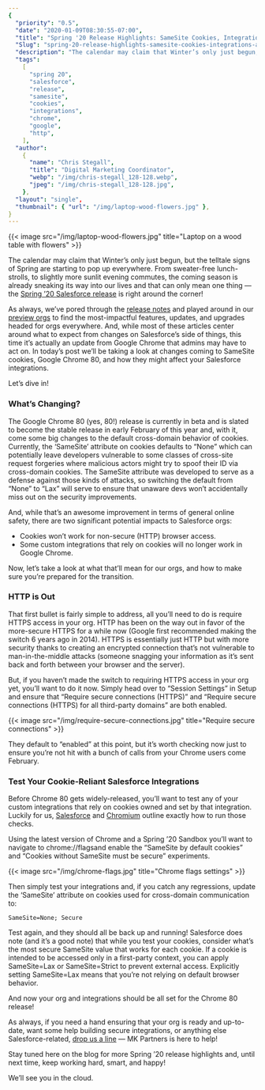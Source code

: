```yaml
---
{
  "priority": "0.5",
  "date": "2020-01-09T08:30:55-07:00",
  "title": "Spring '20 Release Highlights: SameSite Cookies, Integrations, and Preparing for Google Chrome 80",
  "Slug": "spring-20-release-highlights-samesite-cookies-integrations-and-preparing-for-google-chrome-80",
  "description": "The calendar may claim that Winter’s only just begun, but the telltale signs of Spring are starting to pop up everywhere. From sweater-free lunch-strolls...",
  "tags":
    [
      "spring 20",
      "salesforce",
      "release",
      "samesite",
      "cookies",
      "integrations",
      "chrome",
      "google",
      "http",
    ],
  "author":
    {
      "name": "Chris Stegall",
      "title": "Digital Marketing Coordinator",
      "webp": "/img/chris-stegall_128-128.webp",
      "jpeg": "/img/chris-stegall_128-128.jpg",
    },
  "layout": "single",
  "thumbnail": { "url": "/img/laptop-wood-flowers.jpg" },
}
---
```


{{< image src="/img/laptop-wood-flowers.jpg" title="Laptop on a wood table with flowers" >}}

The calendar may claim that Winter’s only just begun, but the telltale signs of Spring are starting to pop up everywhere. From sweater-free lunch-strolls, to slightly more sunlit evening commutes, the coming season is already sneaking its way into our lives and that can only mean one thing — the [Spring ’20 Salesforce release](https://www.salesforce.com/blog/2020/01/spring-20-release-preview.html) is right around the corner!

As always, we’ve pored through the [release notes](https://releasenotes.docs.salesforce.com/en-us/spring20/release-notes/salesforce_release_notes.htm) and played around in our [preview orgs](https://medium.com/creme-de-la-crm/new-release-test-drive-spring-20-sandbox-preview-ebc7801ee6bf) to find the most-impactful features, updates, and upgrades headed for orgs everywhere. And, while most of these articles center around what to expect from changes on Salesforce’s side of things, this time it’s actually an update from Google Chrome that admins may have to act on. In today’s post we’ll be taking a look at changes coming to SameSite cookies, Google Chrome 80, and how they might affect your Salesforce integrations.

Let’s dive in!

### What’s Changing?

The Google Chrome 80 (yes, 80!) release is currently in beta and is slated to become the stable release in early February of this year and, with it, come some big changes to the default cross-domain behavior of cookies. Currently, the ‘SameSite’ attribute on cookies defaults to “None” which can potentially leave developers vulnerable to some classes of cross-site request forgeries where malicious actors might try to spoof their ID via cross-domain cookies. The SameSite attribute was developed to serve as a defense against those kinds of attacks, so switching the default from “None” to “Lax” will serve to ensure that unaware devs won’t accidentally miss out on the security improvements.

And, while that’s an awesome improvement in terms of general online safety, there are two significant potential impacts to Salesforce orgs:

- Cookies won’t work for non-secure (HTTP) browser access.
- Some custom integrations that rely on cookies will no longer work in Google Chrome.

Now, let’s take a look at what that’ll mean for our orgs, and how to make sure you’re prepared for the transition.

### HTTP is Out

That first bullet is fairly simple to address, all you’ll need to do is require HTTPS access in your org. HTTP has been on the way out in favor of the more-secure HTTPS for a while now (Google first recommended making the switch 6 years ago in 2014). HTTPS is essentially just HTTP but with more security thanks to creating an encrypted connection that’s not vulnerable to man-in-the-middle attacks (someone snagging your information as it’s sent back and forth between your browser and the server).

But, if you haven’t made the switch to requiring HTTPS access in your org yet, you’ll want to do it now. Simply head over to “Session Settings” in Setup and ensure that “Require secure connections (HTTPS)” and “Require secure connections (HTTPS) for all third-party domains” are both enabled.

{{< image src="/img/require-secure-connections.jpg" title="Require secure connections" >}}

They default to “enabled” at this point, but it’s worth checking now just to ensure you’re not hit with a bunch of calls from your Chrome users come February.

### Test Your Cookie-Reliant Salesforce Integrations

Before Chrome 80 gets widely-released, you’ll want to test any of your custom integrations that rely on cookies owned and set by that integration. Luckily for us, [Salesforce](https://releasenotes.docs.salesforce.com/en-us/spring20/release-notes/rn_general_chrome_samesite.htm) and [Chromium](https://blog.chromium.org/2019/10/developers-get-ready-for-new.html) outline exactly how to run those checks.

Using the latest version of Chrome and a Spring ’20 Sandbox you’ll want to navigate to chrome://flagsand enable the “SameSite by default cookies” and “Cookies without SameSite must be secure” experiments.

{{< image src="/img/chrome-flags.jpg" title="Chrome flags settings" >}}

Then simply test your integrations and, if you catch any regressions, update the ‘SameSite’ attribute on cookies used for cross-domain communication to:

`SameSite=None; Secure`

Test again, and they should all be back up and running! Salesforce does note (and it’s a good note) that while you test your cookies, consider what’s the most secure SameSite value that works for each cookie. If a cookie is intended to be accessed only in a first-party context, you can apply SameSite=Lax or SameSite=Strict to prevent external access. Explicitly setting SameSite=Lax means that you’re not relying on default browser behavior.

And now your org and integrations should be all set for the Chrome 80 release!

As always, if you need a hand ensuring that your org is ready and up-to-date, want some help building secure integrations, or anything else Salesforce-related, [drop us a line](/contact) — MK Partners is here to help!

Stay tuned here on the blog for more Spring ’20 release highlights and, until next time, keep working hard, smart, and happy!

We’ll see you in the cloud.
